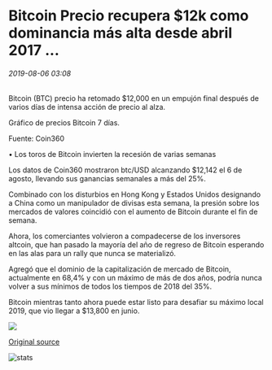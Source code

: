 # Bitcoin Precio recupera $12k como dominancia más alta desde abril 2017 ...

###### 2019-08-06 03:08

Bitcoin (BTC) precio ha retomado $12,000 en un empujón final después de varios días de intensa acción de precio al alza.

Gráfico de precios Bitcoin 7 días.

Fuente: Coin360

• Los toros de Bitcoin invierten la recesión de varias semanas

Los datos de Coin360 mostraron btc/USD alcanzando $12,142 el 6 de agosto, llevando sus ganancias semanales a más del 25%.

Combinado con los disturbios en Hong Kong y Estados Unidos designando a China como un manipulador de divisas esta semana, la presión sobre los mercados de valores coincidió con el aumento de Bitcoin durante el fin de semana.

Ahora, los comerciantes volvieron a compadecerse de los inversores altcoin, que han pasado la mayoría del año de regreso de Bitcoin esperando en las alas para un rally que nunca se materializó.

Agregó que el dominio de la capitalización de mercado de Bitcoin, actualmente en 68,4% y con un máximo de más de dos años, podría nunca volver a sus mínimos de todos los tiempos de 2018 del 35%.

Bitcoin mientras tanto ahora puede estar listo para desafiar su máximo local 2019, que vio llegar a $13,800 en junio.

![](https://s3.cointelegraph.com/storage/uploads/view/28a5b224d85a8981c4451b8d6da926d8.png)

[Original source](https://cointelegraph.com/news/bitcoin-price-reclaims-12k-as-dominance-highest-since-april-2017)

![stats](https://c.statcounter.com/11760860/0/a89fa40b/1/ "stats")